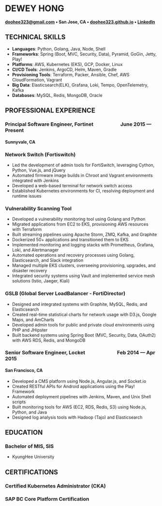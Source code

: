 # DEWEY HONG
**doohee323@gmail.com • San Jose, CA • [doohee323.github.io](https://doohee323.github.io) • [LinkedIn](https://www.linkedin.com/in/doohee323)**

## TECHNICAL SKILLS
- **Languages**: Python, Golang, Java, Node, Shell
- **Frameworks**: Spring (Boot, MVC, Security, Data), Pyramid, GoGin, Jetty, Play!
- **Platforms**: AWS, Kubernetes (EKS), GCP, Docker, Linux
- **CI/CD Tools**: Jenkins, ArgoCD, Helm, Maven, Gradle
- **Provisioning Tools**: Terraform, Packer, Ansible, Chef, AWS CloudFormation, Vagrant
- **Big Data**: Elasticsearch(ELK), Grafana, Loki, Tempo, OpenTelemetry, Kafka
- **Databases**: MySQL, Redis, MongoDB, Oracle

## PROFESSIONAL EXPERIENCE

### Principal Software Engineer, Fortinet &emsp;&emsp;&emsp;&emsp;&emsp; June 2015 — Present
#### Sunnyvale, CA
### Network Switch (Fortiswitch)
- Led the development of admin tools for FortiSwitch, leveraging Cython, Python, Vue.js, and jQuery
- Automated firmware image builds in Chroot and Vagrant environments integrated with Jenkins
- Developed a web-based terminal for network switch access
- Established Kubernetes environments for CI, resolving deployment and runtime issues

### Vulnerability Scanning Tool
- Developed a vulnerability monitoring tool using Golang and Python
- Migrated applications from EC2 to EKS, provisioning AWS resources with Terraform
- Built streaming pipelines using Apache Storm, ZMQ, Kafka, and Graphite
- Dockerized 50+ applications and transitioned them to EKS
- Implemented monitoring and logging stacks with Prometheus, Grafana, Loki, and Alertmanager
- Automated operations and recovery processes using Golang, Elasticsearch, and Slack integration
- Managed multiple EKS clusters, overseeing provisioning, upgrades, and disaster recovery
- Integrated security systems using Vault and implemented service mesh solutions (Istio, Jaeger, Kiali)

### GSLB (Global Server LoadBalancer - FortiDirector)
- Designed and integrated systems with Graphite, MySQL, Redis, and Elasticsearch
- Created real-time statistical charts for network usage with D3.js, Google Maps, and AmCharts
- Developed admin tools for public and private cloud environments using PHP and JHipster
- Built backend systems using Spring Boot (MVC, Security, Data, OAuth2) with AWS RDS, Redis, and MongoDB

### Senior Software Engineer, Locket &emsp;&emsp;&emsp;&emsp;&emsp;&emsp; Feb 2014 — Apr 2015
#### San Francisco, CA
- Developed a CMS platform using Node.js, Angular.js, and Socket.io
- Created RESTful APIs for Android applications using the Play! Framework
- Automated deployment pipelines with Jenkins, Maven, and Unix Shell scripts
- Built monitoring tools for AWS (EC2, RDS, Redis, S3) using Node.js, Python, and Java
- Designed log analysis tools with Hadoop (Tajo) and Elasticsearch

## EDUCATION

### Bachelor of MIS, SIS
- KyungHee University

## CERTIFICATIONS

### Certified Kubernetes Administrator (CKA)

### SAP BC Core Platform Certification 